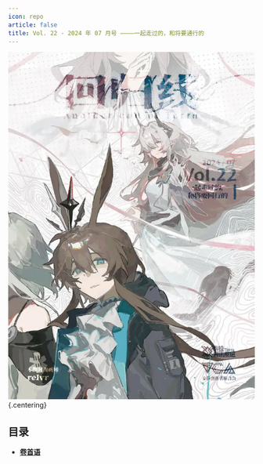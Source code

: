 ```yaml
---
icon: repo
article: false
title: Vol. 22 - 2024 年 07 月号 ————一起走过的，和将要通行的
---
```


![](./res/cover.webp) {.centering}

## 目录

- [**卷首语**](intro.html)

<FakeAds />
